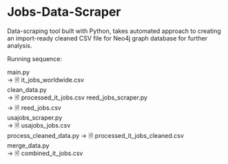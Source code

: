 # Jobs-Data-Scraper
Data-scraping tool built with Python, takes automated approach to creating an import-ready cleaned CSV file for Neo4j graph database for further analysis.

Running sequence:

main.py                 
-> 	🗎 it_jobs_worldwide.csv 	  	  
clean_data.py           
-> 	🗎 processed_it_jobs.csv
reed_jobs_scraper.py    
-> 	🗎 reed_jobs.csv 			          
usajobs_scraper.py      
->	🗎 usajobs_jobs.csv 			       
process_cleaned_data.py 
->	🗎 processed_it_jobs_cleaned.csv 
merge_data.py          
->	🗎 combined_it_jobs.csv
